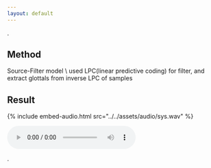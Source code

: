 ```yaml
---
layout: default
---
```


.

## Method
Source-Filter model \\
used LPC(linear predictive coding) for filter, and extract glottals from inverse LPC of samples

## Result

{% include embed-audio.html src="../../assets/audio/sys.wav" %}

<audio controls src="/assets/audio/sys.wav"></audio>

.
